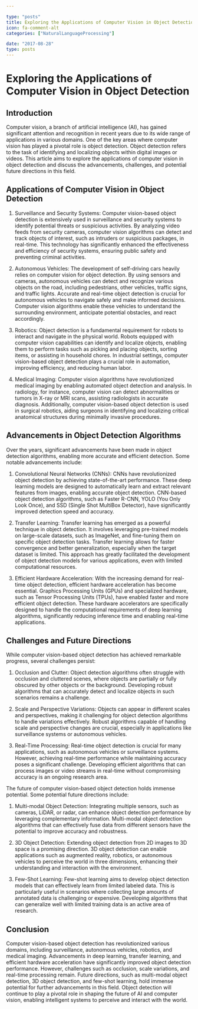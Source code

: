 ```yaml
---

type: "posts"
title: Exploring the Applications of Computer Vision in Object Detection
icon: fa-comment-alt
categories: ["NaturalLanguageProcessing"]

date: "2017-08-28"
type: posts
---
```





# Exploring the Applications of Computer Vision in Object Detection

## Introduction

Computer vision, a branch of artificial intelligence (AI), has gained significant attention and recognition in recent years due to its wide range of applications in various domains. One of the key areas where computer vision has played a pivotal role is object detection. Object detection refers to the task of identifying and localizing objects within digital images or videos. This article aims to explore the applications of computer vision in object detection and discuss the advancements, challenges, and potential future directions in this field.

## Applications of Computer Vision in Object Detection

1. Surveillance and Security Systems: Computer vision-based object detection is extensively used in surveillance and security systems to identify potential threats or suspicious activities. By analyzing video feeds from security cameras, computer vision algorithms can detect and track objects of interest, such as intruders or suspicious packages, in real-time. This technology has significantly enhanced the effectiveness and efficiency of security systems, ensuring public safety and preventing criminal activities.

2. Autonomous Vehicles: The development of self-driving cars heavily relies on computer vision for object detection. By using sensors and cameras, autonomous vehicles can detect and recognize various objects on the road, including pedestrians, other vehicles, traffic signs, and traffic lights. Accurate and real-time object detection is crucial for autonomous vehicles to navigate safely and make informed decisions. Computer vision algorithms enable these vehicles to understand the surrounding environment, anticipate potential obstacles, and react accordingly.

3. Robotics: Object detection is a fundamental requirement for robots to interact and navigate in the physical world. Robots equipped with computer vision capabilities can identify and localize objects, enabling them to perform tasks such as picking and placing objects, sorting items, or assisting in household chores. In industrial settings, computer vision-based object detection plays a crucial role in automation, improving efficiency, and reducing human labor.

4. Medical Imaging: Computer vision algorithms have revolutionized medical imaging by enabling automated object detection and analysis. In radiology, for instance, computer vision can detect abnormalities or tumors in X-ray or MRI scans, assisting radiologists in accurate diagnosis. Additionally, computer vision-based object detection is used in surgical robotics, aiding surgeons in identifying and localizing critical anatomical structures during minimally invasive procedures.

## Advancements in Object Detection Algorithms

Over the years, significant advancements have been made in object detection algorithms, enabling more accurate and efficient detection. Some notable advancements include:

1. Convolutional Neural Networks (CNNs): CNNs have revolutionized object detection by achieving state-of-the-art performance. These deep learning models are designed to automatically learn and extract relevant features from images, enabling accurate object detection. CNN-based object detection algorithms, such as Faster R-CNN, YOLO (You Only Look Once), and SSD (Single Shot MultiBox Detector), have significantly improved detection speed and accuracy.

2. Transfer Learning: Transfer learning has emerged as a powerful technique in object detection. It involves leveraging pre-trained models on large-scale datasets, such as ImageNet, and fine-tuning them on specific object detection tasks. Transfer learning allows for faster convergence and better generalization, especially when the target dataset is limited. This approach has greatly facilitated the development of object detection models for various applications, even with limited computational resources.

3. Efficient Hardware Acceleration: With the increasing demand for real-time object detection, efficient hardware acceleration has become essential. Graphics Processing Units (GPUs) and specialized hardware, such as Tensor Processing Units (TPUs), have enabled faster and more efficient object detection. These hardware accelerators are specifically designed to handle the computational requirements of deep learning algorithms, significantly reducing inference time and enabling real-time applications.

## Challenges and Future Directions

While computer vision-based object detection has achieved remarkable progress, several challenges persist:

1. Occlusion and Clutter: Object detection algorithms often struggle with occlusion and cluttered scenes, where objects are partially or fully obscured by other objects or the background. Developing robust algorithms that can accurately detect and localize objects in such scenarios remains a challenge.

2. Scale and Perspective Variations: Objects can appear in different scales and perspectives, making it challenging for object detection algorithms to handle variations effectively. Robust algorithms capable of handling scale and perspective changes are crucial, especially in applications like surveillance systems or autonomous vehicles.

3. Real-Time Processing: Real-time object detection is crucial for many applications, such as autonomous vehicles or surveillance systems. However, achieving real-time performance while maintaining accuracy poses a significant challenge. Developing efficient algorithms that can process images or video streams in real-time without compromising accuracy is an ongoing research area.

The future of computer vision-based object detection holds immense potential. Some potential future directions include:

1. Multi-modal Object Detection: Integrating multiple sensors, such as cameras, LiDAR, or radar, can enhance object detection performance by leveraging complementary information. Multi-modal object detection algorithms that can effectively fuse data from different sensors have the potential to improve accuracy and robustness.

2. 3D Object Detection: Extending object detection from 2D images to 3D space is a promising direction. 3D object detection can enable applications such as augmented reality, robotics, or autonomous vehicles to perceive the world in three dimensions, enhancing their understanding and interaction with the environment.

3. Few-Shot Learning: Few-shot learning aims to develop object detection models that can effectively learn from limited labeled data. This is particularly useful in scenarios where collecting large amounts of annotated data is challenging or expensive. Developing algorithms that can generalize well with limited training data is an active area of research.

## Conclusion

Computer vision-based object detection has revolutionized various domains, including surveillance, autonomous vehicles, robotics, and medical imaging. Advancements in deep learning, transfer learning, and efficient hardware acceleration have significantly improved object detection performance. However, challenges such as occlusion, scale variations, and real-time processing remain. Future directions, such as multi-modal object detection, 3D object detection, and few-shot learning, hold immense potential for further advancements in this field. Object detection will continue to play a pivotal role in shaping the future of AI and computer vision, enabling intelligent systems to perceive and interact with the world.